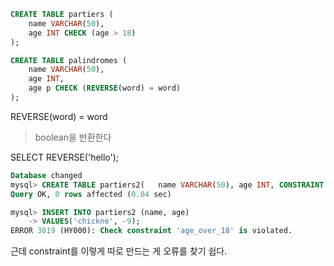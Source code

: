 

```sql
CREATE TABLE partiers (
	name VARCHAR(50),
	age INT CHECK (age > 18)
);
```

```sql
CREATE TABLE palindromes (
	name VARCHAR(50),
	age INT,
	age p CHECK (REVERSE(word) = word)
);
```

REVERSE(word) = word
> boolean을 반환한다

SELECT REVERSE('hello');


```sql
Database changed
mysql> CREATE TABLE partiers2(   name VARCHAR(50), age INT, CONSTRAINT age_over_18 CHECK (age > 18) );
Query OK, 0 rows affected (0.04 sec)

mysql> INSERT INTO partiers2 (name, age)
    -> VALUES('chickne', -9);
ERROR 3819 (HY000): Check constraint 'age_over_18' is violated.
```

근데 constraint를 이렇게 따로 만드는 게 오류를 찾기 쉽다.